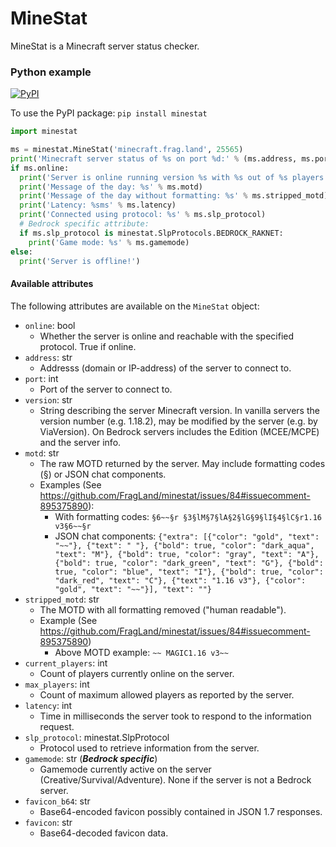 MineStat
========

MineStat is a Minecraft server status checker.

### Python example

[![PyPI](https://img.shields.io/pypi/v/minestat?color=green&label=PyPI%20package&style=plastic)](https://pypi.org/project/minestat/)

To use the PyPI package: `pip install minestat`

```python
import minestat

ms = minestat.MineStat('minecraft.frag.land', 25565)
print('Minecraft server status of %s on port %d:' % (ms.address, ms.port))
if ms.online:
  print('Server is online running version %s with %s out of %s players.' % (ms.version, ms.current_players, ms.max_players))
  print('Message of the day: %s' % ms.motd)
  print('Message of the day without formatting: %s' % ms.stripped_motd)
  print('Latency: %sms' % ms.latency)
  print('Connected using protocol: %s' % ms.slp_protocol)
  # Bedrock specific attribute:
  if ms.slp_protocol is minestat.SlpProtocols.BEDROCK_RAKNET:
    print('Game mode: %s' % ms.gamemode)
else:
  print('Server is offline!')
```

#### Available attributes
The following attributes are available on the `MineStat` object:

- `online`: bool
  - Whether the server is online and reachable with the specified protocol. True if online.
- `address`: str
  - Addresss (domain or IP-address) of the server to connect to.
- `port`: int
  - Port of the server to connect to.
- `version`: str
  - String describing the server Minecraft version. In vanilla servers the version number (e.g. 1.18.2),
    may be modified by the server (e.g. by ViaVersion). On Bedrock servers includes the Edition (MCEE/MCPE)
    and the server info.
- `motd`: str
  - The raw MOTD returned by the server. May include formatting codes (§) or JSON chat components.
  - Examples (See https://github.com/FragLand/minestat/issues/84#issuecomment-895375890):
    - With formatting codes: `§6~~§r §3§lM§7§lA§2§lG§9§lI§4§lC§r1.16 v3§6~~§r`
    - JSON chat components: `{"extra": [{"color": "gold", "text": "~~"}, {"text": " "}, {"bold": true, "color": "dark_aqua", "text": "M"}, {"bold": true, "color": "gray", "text": "A"}, {"bold": true, "color": "dark_green", "text": "G"}, {"bold": true, "color": "blue", "text": "I"}, {"bold": true, "color": "dark_red", "text": "C"}, {"text": "1.16 v3"}, {"color": "gold", "text": "~~"}], "text": ""}`
- `stripped_motd`: str
  - The MOTD with all formatting removed ("human readable").
  - Example (See https://github.com/FragLand/minestat/issues/84#issuecomment-895375890)
    - Above MOTD example: `~~ MAGIC1.16 v3~~`
- `current_players`: int
  - Count of players currently online on the server.
- `max_players`: int
  - Count of maximum allowed players as reported by the server.
- `latency`: int
  - Time in milliseconds the server took to respond to the information request.
- `slp_protocol`: minestat.SlpProtocol
  - Protocol used to retrieve information from the server.
- `gamemode`: str (***Bedrock specific***)
  - Gamemode currently active on the server (Creative/Survival/Adventure). None if the server is not a Bedrock server.
- `favicon_b64`: str
  - Base64-encoded favicon possibly contained in JSON 1.7 responses.
- `favicon`: str
  - Base64-decoded favicon data.
